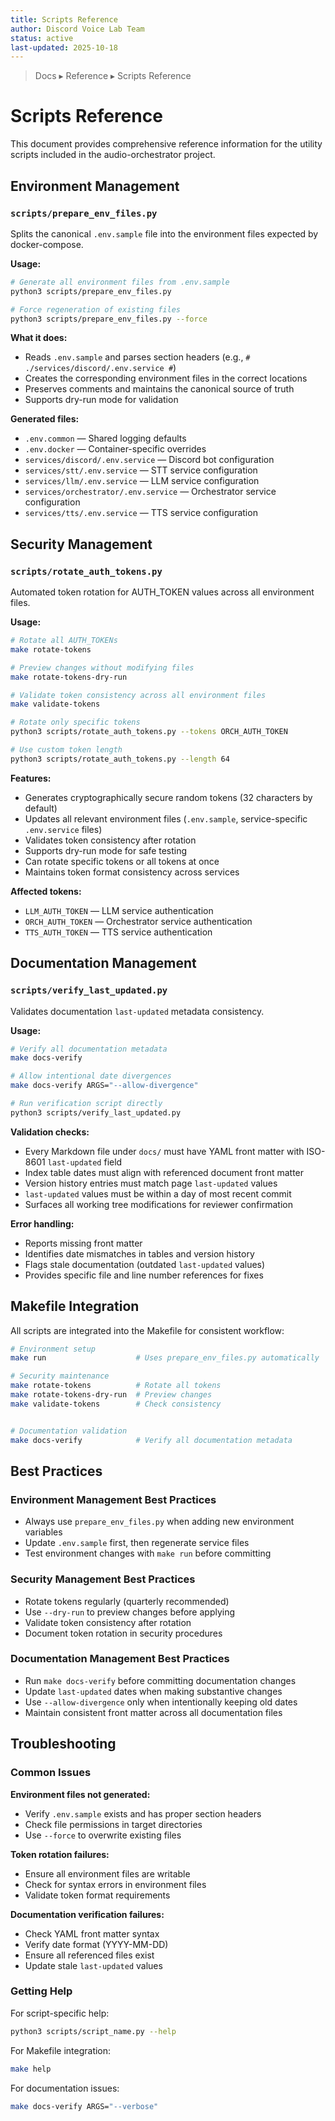 ```yaml
---
title: Scripts Reference
author: Discord Voice Lab Team
status: active
last-updated: 2025-10-18
---
```


<!-- markdownlint-disable-next-line MD041 -->
> Docs ▸ Reference ▸ Scripts Reference

# Scripts Reference

This document provides comprehensive reference information for the utility scripts included in the audio-orchestrator project.

## Environment Management

### `scripts/prepare_env_files.py`

Splits the canonical `.env.sample` file into the environment files expected by docker-compose.

**Usage:**

```bash
# Generate all environment files from .env.sample
python3 scripts/prepare_env_files.py

# Force regeneration of existing files
python3 scripts/prepare_env_files.py --force
```

**What it does:**

-  Reads `.env.sample` and parses section headers (e.g., `# ./services/discord/.env.service #`)
-  Creates the corresponding environment files in the correct locations
-  Preserves comments and maintains the canonical source of truth
-  Supports dry-run mode for validation

**Generated files:**

-  `.env.common` — Shared logging defaults
-  `.env.docker` — Container-specific overrides
-  `services/discord/.env.service` — Discord bot configuration
-  `services/stt/.env.service` — STT service configuration
-  `services/llm/.env.service` — LLM service configuration
-  `services/orchestrator/.env.service` — Orchestrator service configuration
-  `services/tts/.env.service` — TTS service configuration

## Security Management

### `scripts/rotate_auth_tokens.py`

Automated token rotation for AUTH_TOKEN values across all environment files.

**Usage:**

```bash
# Rotate all AUTH_TOKENs
make rotate-tokens

# Preview changes without modifying files
make rotate-tokens-dry-run

# Validate token consistency across all environment files
make validate-tokens

# Rotate only specific tokens
python3 scripts/rotate_auth_tokens.py --tokens ORCH_AUTH_TOKEN

# Use custom token length
python3 scripts/rotate_auth_tokens.py --length 64
```

**Features:**

-  Generates cryptographically secure random tokens (32 characters by default)
-  Updates all relevant environment files (`.env.sample`, service-specific `.env.service` files)
-  Validates token consistency after rotation
-  Supports dry-run mode for safe testing
-  Can rotate specific tokens or all tokens at once
-  Maintains token format consistency across services

**Affected tokens:**

-  `LLM_AUTH_TOKEN` — LLM service authentication
-  `ORCH_AUTH_TOKEN` — Orchestrator service authentication  
-  `TTS_AUTH_TOKEN` — TTS service authentication

## Documentation Management

### `scripts/verify_last_updated.py`

Validates documentation `last-updated` metadata consistency.

**Usage:**

```bash
# Verify all documentation metadata
make docs-verify

# Allow intentional date divergences
make docs-verify ARGS="--allow-divergence"

# Run verification script directly
python3 scripts/verify_last_updated.py
```

**Validation checks:**

-  Every Markdown file under `docs/` must have YAML front matter with ISO-8601 `last-updated` field
-  Index table dates must align with referenced document front matter
-  Version history entries must match page `last-updated` values
-  `last-updated` values must be within a day of most recent commit
-  Surfaces all working tree modifications for reviewer confirmation

**Error handling:**

-  Reports missing front matter
-  Identifies date mismatches in tables and version history
-  Flags stale documentation (outdated `last-updated` values)
-  Provides specific file and line number references for fixes

## Makefile Integration

All scripts are integrated into the Makefile for consistent workflow:

```bash
# Environment setup
make run                    # Uses prepare_env_files.py automatically

# Security maintenance  
make rotate-tokens          # Rotate all tokens
make rotate-tokens-dry-run  # Preview changes
make validate-tokens        # Check consistency


# Documentation validation
make docs-verify            # Verify all documentation metadata
```

## Best Practices

### Environment Management Best Practices

-  Always use `prepare_env_files.py` when adding new environment variables
-  Update `.env.sample` first, then regenerate service files
-  Test environment changes with `make run` before committing

### Security Management Best Practices

-  Rotate tokens regularly (quarterly recommended)
-  Use `--dry-run` to preview changes before applying
-  Validate token consistency after rotation
-  Document token rotation in security procedures

### Documentation Management Best Practices

-  Run `make docs-verify` before committing documentation changes
-  Update `last-updated` dates when making substantive changes
-  Use `--allow-divergence` only when intentionally keeping old dates
-  Maintain consistent front matter across all documentation files

## Troubleshooting

### Common Issues

**Environment files not generated:**

-  Verify `.env.sample` exists and has proper section headers
-  Check file permissions in target directories
-  Use `--force` to overwrite existing files

**Token rotation failures:**

-  Ensure all environment files are writable
-  Check for syntax errors in environment files
-  Validate token format requirements

**Documentation verification failures:**

-  Check YAML front matter syntax
-  Verify date format (YYYY-MM-DD)
-  Ensure all referenced files exist
-  Update stale `last-updated` values

### Getting Help

For script-specific help:

```bash
python3 scripts/script_name.py --help
```

For Makefile integration:

```bash
make help
```

For documentation issues:

```bash
make docs-verify ARGS="--verbose"
```
